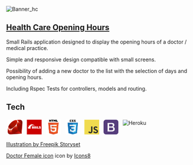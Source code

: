![Banner_hc](https://user-images.githubusercontent.com/71888404/113407437-939b8400-93ad-11eb-944c-f403def87054.png)


## <a target="_blank" href="https://health-care-opening-hours.herokuapp.com/">Health Care Opening Hours</a>

Small Rails application designed to display the opening hours of a doctor / medical practice.

Simple and responsive design compatible with small screens.

Possibility of adding a new doctor to the list with the selection of days and opening hours.

Including Rspec Tests for controllers, models and routing.

## Tech

<p>
<img src="https://raw.githubusercontent.com/github/explore/80688e429a7d4ef2fca1e82350fe8e3517d3494d/topics/ruby/ruby.png" alt="Ruby" height="40" style="vertical-align:top; margin:4px">
  <img src="https://raw.githubusercontent.com/github/explore/80688e429a7d4ef2fca1e82350fe8e3517d3494d/topics/rails/rails.png" alt="Ruby on Rails" height="40" style="vertical-align:top; margin:4px">
  <img src="https://raw.githubusercontent.com/github/explore/80688e429a7d4ef2fca1e82350fe8e3517d3494d/topics/html/html.png" alt="HTML" height="40" style="vertical-align:top; margin:4px">
  <img src="https://raw.githubusercontent.com/github/explore/80688e429a7d4ef2fca1e82350fe8e3517d3494d/topics/css/css.png" alt="CSS" height="40" style="vertical-align:top; margin:4px">
  <img src="https://raw.githubusercontent.com/github/explore/80688e429a7d4ef2fca1e82350fe8e3517d3494d/topics/javascript/javascript.png" alt="Javascript" height="40" style="vertical-align:top; margin:4px">
    <img src="https://raw.githubusercontent.com/github/explore/80688e429a7d4ef2fca1e82350fe8e3517d3494d/topics/bootstrap/bootstrap.png" alt="Bootstrap" height="40" style="vertical-align:top; margin:4px">
  <img src="https://www.vectorlogo.zone/logos/heroku/heroku-icon.svg" alt="Heroku" height="40" style="vertical-align:top; margin:4px">
  </p>
  
 <a target="_blank"  href="https://storyset.com/work">Illustration by Freepik Storyset</a>
 
<a target="_blank" href="undefined/icons/set/doctor-female">Doctor Female icon</a> icon by <a target="_blank" href="">Icons8</a>
